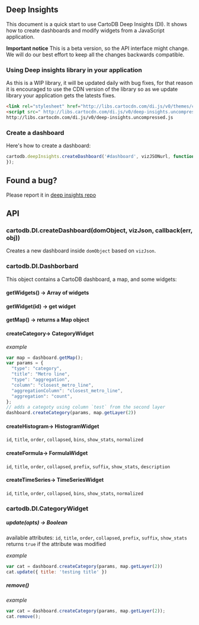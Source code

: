 ## Deep Insights

This document is a quick start to use CartoDB Deep Insights (DI). It shows how to create dashboards and modify widgets from a JavaScript application.

**Important notice**
This is a beta version, so the API interface might change. We will do our best effort to keep all the changes backwards compatible.

### Using Deep insights library in your application

As this is a WIP library, it will be updated daily with bug fixes, for that reason it is
encouraged to use the CDN version of the library so as we update library your application gets the latests fixes.

```html
<link rel="stylesheet" href="http://libs.cartocdn.com/di.js/v0/themes/css/deep-insights.css" />
<script src=" http://libs.cartocdn.com/di.js/v0/deep-insights.uncompressed.js"></script>
http://libs.cartocdn.com/di.js/v0/deep-insights.uncompressed.js
```


### Create a dashboard

Here's how to create a dashboard:

```js
cartodb.deepInsights.createDashboard('#dashboard', vizJSONurl, function(err, dashboard) {
});
```

## Found a bug?

Please report it in [deep insights repo](https://github.com/CartoDB/deep-insights.js/issues)

## API

### cartodb.DI.createDashboard(domObject, vizJson, callback(err, obj))

Creates a new dashboard inside `domObject` based on `vizJson`.

### cartodb.DI.Dashborbard

This object contains a CartoDB dashboard, a map, and some widgets:

#### getWidgets() -> Array of widgets
#### getWidget(id) -> get widget
#### getMap() -> returns a Map object

#### createCategory-> CategoryWidget

*example*
```js
var map = dashboard.getMap();
var params = {
  "type": "category",
  "title": "Metro line",
  "type": "aggregation",
  "column": "closest_metro_line",
  "aggregationColumn": "closest_metro_line",
  "aggregation": "count",
};
// adds a categoty using column `test` from the second layer
dashboard.createCategory(params, map.getLayer(2))
```

#### createHistogram-> HistogramWidget
`id`, `title`, `order`, `collapsed`, `bins`, `show_stats`, `normalized`

#### createFormula-> FormulaWidget
`id`, `title`, `order`, `collapsed`, `prefix`, `suffix`, `show_stats`, `description`

#### createTimeSeries-> TimeSeriesWidget
`id`, `title`, `order`, `collapsed`, `bins`, `show_stats`, `normalized`


### cartodb.DI.CategoryWidget
##### update(opts) -> Boolean
available attributes: `id`, `title`, `order`, `collapsed`, `prefix`, `suffix`, `show_stats`
returns `true` if the attribute was modified

*example*

```js
var cat = dashboard.createCategory(params, map.getLayer(2))
cat.update({ title: 'testing title' })
```

##### remove()
*example*

```js
var cat = dashboard.createCategory(params, map.getLayer(2));
cat.remove();
```
